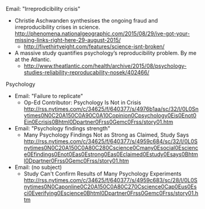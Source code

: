 Email: "Irreprodicibility crisis"
* Christie Aschwanden synthesises the ongoing fraud and irreproducibility crises in science. http://phenomena.nationalgeographic.com/2015/08/29/ive-got-your-missing-links-right-here-29-august-2015/
  * http://fivethirtyeight.com/features/science-isnt-broken/
* A massive study quantifies psychology’s reproducibility problem. By me at the Atlantic.
  * http://www.theatlantic.com/health/archive/2015/08/psychology-studies-reliability-reproducability-nosek/402466/

Psychology
* Email: "Failure to replicate"
  * Op-Ed Contributor: Psychology Is Not in Crisis http://rss.nytimes.com/c/34625/f/640377/s/4976b1aa/sc/32/l/0L0Snytimes0N0C20A150C0A90C0A10Copinion0Cpsychology0Eis0Enot0Ein0Ecrisis0Bhtml0Dpartner0Frss0Gemc0Frss/story01.htm
* Email: "Psychology findings strength"
  * Many Psychology Findings Not as Strong as Claimed, Study Says http://rss.nytimes.com/c/34625/f/640377/s/4959c684/sc/32/l/0L0Snytimes0N0C20A150C0A80C280Cscience0Cmany0Esocial0Escience0Efindings0Enot0Eas0Estrong0Eas0Eclaimed0Estudy0Esays0Bhtml0Dpartner0Frss0Gemc0Frss/story01.htm
* Email: (no subject)
  * Study Can't Confirm Results of Many Psychology Experiments http://rss.nytimes.com/c/34625/f/640377/s/4959c683/sc/28/l/0L0Snytimes0N0Caponline0C20A150C0A80C270Cscience0Cap0Eus0Esci0Everifying0Escience0Bhtml0Dpartner0Frss0Gemc0Frss/story01.htm
